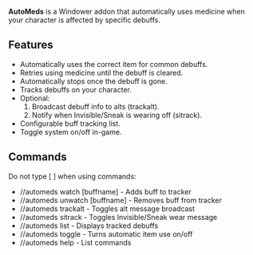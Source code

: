 **AutoMeds** is a Windower addon that automatically uses medicine when your character is affected by specific debuffs.

## Features

- Automatically uses the correct item for common debuffs.
- Retries using medicine until the debuff is cleared.
- Automatically stops once the debuff is gone.
- Tracks debuffs on your character.
- Optional:
	1. Broadcast debuff info to alts (trackalt).
	2. Notify when Invisible/Sneak is wearing off (sitrack).
- Configurable buff tracking list.
- Toggle system on/off in-game.

## Commands

Do not type [ ] when using commands:

- //automeds watch [buffname] - Adds buff to tracker
- //automeds unwatch [buffname] - Removes buff from tracker
- //automeds trackalt - Toggles alt message broadcast
- //automeds sitrack - Toggles Invisible/Sneak wear message
- //automeds list - Displays tracked debuffs
- //automeds toggle - Turns automatic item use on/off
- //automeds help - List commands
